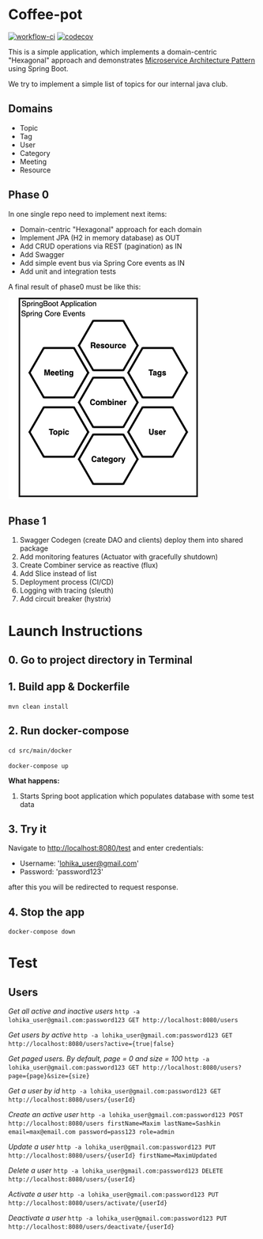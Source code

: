 # Coffee-pot
[![workflow-ci](https://github.com/odessajavaclub/coffee-pot/workflows/Workflow%20CI/badge.svg)](https://github.com/odessajavaclub/coffee-pot/actions?query=workflow%3A%22Workflow+CI%22)
[![codecov](https://codecov.io/gh/odessajavaclub/coffee-pot/branch/master/graph/badge.svg)](https://codecov.io/gh/odessajavaclub/coffee-pot)

This is a simple application, which implements a domain-centric "Hexagonal" approach and demonstrates [Microservice Architecture Pattern](http://martinfowler.com/microservices/) using Spring Boot.

We try to implement a simple list of topics for our internal java club.

## Domains
- Topic
- Tag
- User
- Category
- Meeting
- Resource

## Phase 0

In one single repo need to implement next items:
- Domain-centric "Hexagonal" approach for each domain
- Implement JPA (H2 in memory database) as OUT
- Add CRUD operations via REST (pagination) as IN
- Add Swagger
- Add simple event bus via Spring Core events as IN
- Add unit and integration tests

A final result of phase0 must be like this:

![Phase0](docs/Phase0.png)

## Phase 1

1. Swagger Codegen (create DAO and clients) deploy them into shared package
2. Add monitoring features (Actuator with gracefully shutdown)
3. Create Combiner service as reactive (flux)
4. Add Slice instead of list
5. Deployment process (CI/CD)
6. Logging with tracing (sleuth)
7. Add circuit breaker (hystrix)

# Launch Instructions

## 0. Go to project directory in Terminal

## 1. Build app & Dockerfile

`mvn clean install`

## 2. Run docker-compose

`cd src/main/docker`

`docker-compose up`

**What happens:**

1. Starts Spring boot application which populates database with some test data

## 3. Try it

Navigate to <http://localhost:8080/test> and enter credentials: 
* Username: 'lohika_user@gmail.com'
* Password: 'password123'

after this you will be redirected to request response.

## 4. Stop the app
`docker-compose down`

# Test

## Users

*Get all active and inactive users*
`http -a lohika_user@gmail.com:password123 GET http://localhost:8080/users`

*Get users by active*
`http -a lohika_user@gmail.com:password123 GET http://localhost:8080/users?active={true|false}`

*Get paged users. By default, page = 0 and size = 100*
`http -a lohika_user@gmail.com:password123 GET http://localhost:8080/users?page={page}&size={size}`

*Get a user by id*
`http -a lohika_user@gmail.com:password123 GET http://localhost:8080/users/{userId}`

*Create an active user*
`http -a lohika_user@gmail.com:password123 POST http://localhost:8080/users firstName=Maxim lastName=Sashkin email=max@email.com password=pass123 role=admin`

*Update a user*
`http -a lohika_user@gmail.com:password123 PUT http://localhost:8080/users/{userId} firstName=MaximUpdated`

*Delete a user*
`http -a lohika_user@gmail.com:password123 DELETE http://localhost:8080/users/{userId}`

*Activate a user*
`http -a lohika_user@gmail.com:password123 PUT http://localhost:8080/users/activate/{userId}`

*Deactivate a user*
`http -a lohika_user@gmail.com:password123 PUT http://localhost:8080/users/deactivate/{userId}`